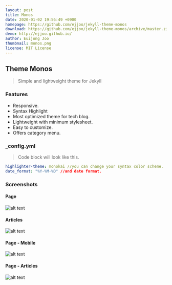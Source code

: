 ```yaml
---
layout: post
title: Monos
date: 2020-01-02 19:56:49 +0900
homepage: https://github.com/ejjoo/jekyll-theme-monos
download: https://github.com/ejjoo/jekyll-theme-monos/archive/master.zip
demo: http://ejjoo.github.io/
author: Euijong Joo
thumbnail: monos.png
license: MIT License
---
```


## Theme Monos
> Simple and lightweight theme for Jekyll

### Features
- Responsive.
- Syntax Highlight
- Most optimized theme for tech blog.
- Lightweight with minimum stylesheet.
- Easy to customize.
- Offers category menu.

### _config.yml
> Code block will look like this.
```yml
highlighter-theme: monokai //you can change your syntax color scheme.
date_format: "%Y-%M-%D" //and date format.
```

### Screenshots
#### Page
![alt text](https://github.com/ejjoo/jekyll-theme-monos/blob/master/public/img/screenshot-1.png?raw=true)
#### Articles
![alt text](https://github.com/ejjoo/jekyll-theme-monos/blob/master/public/img/screenshot-2.png?raw=true)
#### Page - Mobile
![alt text](https://github.com/ejjoo/jekyll-theme-monos/blob/master/public/img/screenshot-m1.png?raw=true)
#### Page - Articles
![alt text](https://github.com/ejjoo/jekyll-theme-monos/blob/master/public/img/screenshot-m2.png?raw=true)